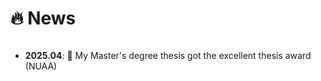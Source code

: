 # 🔥 News

<style>
  .scrollable {
    max-height: 260px; 
    overflow-y: scroll; 
  }
</style>

<div class="scrollable">
  <ul>
        <li><strong>2025.04</strong>: 🎉 My Master's degree thesis got the excellent thesis award (NUAA) </li>
     <!-- <li><strong>2024.09</strong>: 🎉 <a href="https://arxiv.org/abs/2409.19798">Membership Inference Attacks Cannot Prove that a Model Was Trained On Your Data</a> is accepted by SaTML 2025 </li>-->
     <!-- <li><strong>2024.09</strong>: 🎉 <a href="https://arxiv.org/abs/2406.13352">AgentDojo</a> is accepted by NeurIPS 2024 (dataset and benchmark track).  <a href="https://agentdojo.spylab.ai/">  Benchmark. </a>  </li>-->
     <!-- <li><strong>2024.07</strong>: 🎉 <a href="https://arxiv.org/abs//2404.17399">Evaluations of Machine Learning Privacy Defenses are Misleading</a> is accepted by CCS 2024.  <a href="https://spylab.ai/blog/misleading-privacy-evals/">  Blogpost. </a>  </li>-->
    <!-- <li><strong>2024.07</strong>: <a href="https://arxiv.org/abs/2403.05016"> DiffClass </a> is accepted by ECCV 2024. </li> -->
    <!-- <li><strong>2024.04</strong>: Please feel free to review my first PhD project, <a href="https://arxiv.org/abs//2404.17399">Evaluations of Machine Learning Privacy Defenses are Misleading</a>.  <a href="https://spylab.ai/blog/misleading-privacy-evals/">  Blogpost </a>  </li> -->
    <!-- <li><strong>2024.01</strong>: <a href="https://arxiv.org/abs/2310.10402">Real-Fake</a> is accepted by ICLR 2024.</li>-->
    <!-- <li><strong>2023.10</strong>: Please feel free to review the project I recently collaborated on, <a href="https://arxiv.org/abs/2310.10402">Real-Fake: Effective Training Data Synthesis Through Distribution Matching</a>.</li> -->
    <!-- <li><strong>2023.07</strong>: Two papers are accepted by ICCV 2023 (one first-authored)!</li> -->
        <!-- <li><strong>2023.03</strong>: 🎉 I graduate from ZJU.</li> -->
    <!-- <li><strong>2023.02</strong>: One paper (co-first author) is accepted by CVPR 2023 (<font color="red">Highlight; 2.5% acceptance rate </font>)!</li>
    <li><strong>2023.01</strong>: One first-authored paper is accepted by ICLR 2023!</li>
    <li><strong>2022.11</strong>: One first-authored paper is accepted by AAAI 2023 (<font color="red">Oral</font>)!</li>
    <li><strong>2022.09</strong>: One first-authored paper is accepted by NeurIPS 2022!</li>
    <li><strong>2022.05</strong>: One first-authored paper is accepted by ICML 2022!</li>
    <li><strong>2022.03</strong>: One first-authored paper is accepted by CVPR 2022!</li> -->
  </ul>
</div>




  

